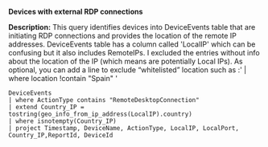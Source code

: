 **Devices with external RDP connections**

**Description:** This query identifies devices into DeviceEvents table that are initiating RDP connections and provides the location of the remote IP addresses. 
DeviceEvents table has a column called 'LocalIP' which can be confusing but it also includes RemoteIPs. I excluded the entries without info about the location of the IP (which means are potentially Local IPs). As optional, you can add a line to exclude “whitelisted” location such as :' | where location !contain "Spain" '

```
DeviceEvents
| where ActionType contains "RemoteDesktopConnection"
| extend Country_IP = tostring(geo_info_from_ip_address(LocalIP).country)
| where isnotempty(Country_IP)
| project Timestamp, DeviceName, ActionType, LocalIP, LocalPort, Country_IP,ReportId, DeviceId
```

